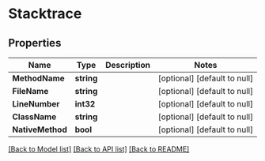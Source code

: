 # Stacktrace

## Properties
Name | Type | Description | Notes
------------ | ------------- | ------------- | -------------
**MethodName** | **string** |  | [optional] [default to null]
**FileName** | **string** |  | [optional] [default to null]
**LineNumber** | **int32** |  | [optional] [default to null]
**ClassName** | **string** |  | [optional] [default to null]
**NativeMethod** | **bool** |  | [optional] [default to null]

[[Back to Model list]](../README.md#documentation-for-models) [[Back to API list]](../README.md#documentation-for-api-endpoints) [[Back to README]](../README.md)

